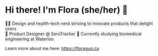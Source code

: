 # Hi there! I'm Flora (she/her) 🌿

👩‍💻 Design and health-tech nerd striving to innovate products that delight users\
🤝 Product Designer @ SeroTracker
🦆 Currently studying biomedical engineering at Waterloo

Learn more about me here:
https://floraguo.ca

<!--
**floraguolr/floraguolr** is a ✨ _special_ ✨ repository because its `README.md` (this file) appears on your GitHub profile.

Here are some ideas to get you started:

- 🔭 I’m currently working on ...
- 🌱 I’m currently learning ...
- 👯 I’m looking to collaborate on ...
- 🤔 I’m looking for help with ...
- 💬 Ask me about ...
- 📫 How to reach me: ...
- 😄 Pronouns: ...
- ⚡ Fun fact: ...
-->
